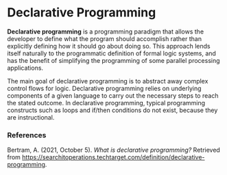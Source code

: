 # Declarative Programming

**Declarative programming** is a programming paradigm that allows the developer to define what the program should accomplish rather than explicitly defining how it should go about doing so. This approach lends itself naturally to the programmatic definition of formal logic systems, and has the benefit of simplifying the programming of some parallel processing applications.

The main goal of declarative programming is to abstract away complex control flows for logic. Declarative programming relies on underlying components of a given language to carry out the necessary steps to reach the stated outcome. In declarative programming, typical programming constructs such as loops and if/then conditions do not exist, because they are instructional.

### References

Bertram, A. (2021, October 5). *What is declarative programming?* Retrieved from https://searchitoperations.techtarget.com/definition/declarative-programming. 